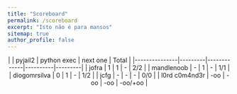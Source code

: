 ```yaml
---
title: "Scoreboard"
permalink: /scoreboard
excerpt: "Isto não é para mansos"
sitemap: true
author_profile: false
---
```


<center>
|               | pyjail2 | python exec | next one | Total   |
|---------------|---------|-------------|----------|---------|
| jofra         | 1       | 1           | -        | 2/2     |
| mandlenoob    | -       | 1           | -        | 1/1     |
| diogomrsilva  | 0       | 1           | -        | 1/2     |
| jcfg          | -       | -           | -        | 0/0     |
| l0rd c0m4nd3r | -oo     | -oo         | -oo      | -oo/+oo |
</center>

